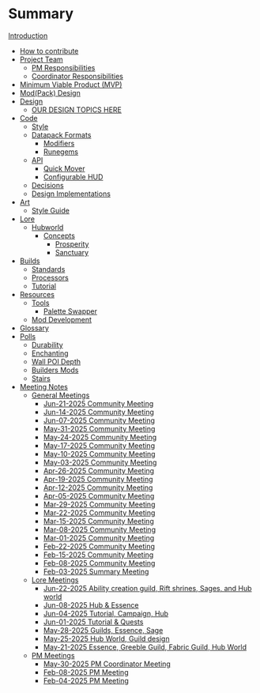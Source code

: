 # Summary

[Introduction](README.md)

- [How to contribute](contribute.md)
- [Project Team]()
    - [PM Responsibilities](project-team/pmresponsibilities)
    - [Coordinator Responsibilities](project-team/coordinator-responsibilities)
- [Minimum Viable Product (MVP)](mvp.md)
- [Mod(Pack) Design](design/DesignDocHome.md)
- [Design]()
  - [OUR DESIGN TOPICS HERE]()
- [Code](code/README.md)
    - [Style](code/style/style.md) 
    - [Datapack Formats](code/datapack/datapack-formats.md) 
      - [Modifiers](code/datapack/format/modifiers.md) 
      - [Runegems](code/datapack/format/runegems.md)
    - [API](code/api/api.md)
      - [Quick Mover](code/api/quickmover.md)
      - [Configurable HUD](code/api/configurable-hud.md)
    - [Decisions](code/decisions/decisions.md)
    - [Design Implementations](code/design/design-implementation.md)
- [Art]()
    - [Style Guide](art/style-guide/README.md)
- [Lore]()
  - [Hubworld]()
    - [Concepts]()
      - [Prosperity](lore/topic/hubworld/concepts/Lore-Concept-Hubworld-1.md)
      - [Sanctuary](lore/topic/hubworld/concepts/Lore-Concept-Hubworld-2.md)
- [Builds]()
    - [Standards](builds/standards.md)
    - [Processors](builds/processors.md)
    - [Tutorial](builds/tutorial.md)
- [Resources]()
    - [Tools](resources/tools/README.md)
      - [Palette Swapper](resources/tools/palette-swapper.md)
    - [Mod Development](resources/mod-development.md)
- [Glossary](glossary.md)
- [Polls](polls/polls.md)
    - [Durability](polls/durability.md)
    - [Enchanting](polls/enchanting.md)
    - [Wall POI Depth](polls/Wall%20depth%20Poll.md)
    - [Builders Mods](polls/Decorative%20&%20Building%20Block%20Mods%20Poll.md)
    - [Stairs](polls/Stairs%20Poll.md)
- [Meeting Notes]()
    - [General Meetings]()
        - [Jun-21-2025 Community Meeting](meetings/2025-Jun-21-General-Meeting-Notes.md) 
        - [Jun-14-2025 Community Meeting](meetings/2025-Jun-14-General-Meeting-Notes.md)
        - [Jun-07-2025 Community Meeting](meetings/2025-Jun-07-General-Meeting-Notes.md)
        - [May-31-2025 Community Meeting](meetings/2025-May-31-General-Meeting-Notes.md)
        - [May-24-2025 Community Meeting](meetings/2025-May-24-General-Meeting-Notes.md)
        - [May-17-2025 Community Meeting](meetings/2025-May-17-General-Meeting-Notes.md)
        - [May-10-2025 Community Meeting](meetings/2025-May-10-General-Meeting-Notes.md)
        - [May-03-2025 Community Meeting](meetings/2025-May-03-General-Meeting-Notes.md)
        - [Apr-26-2025 Community Meeting](meetings/2025-Apr-26-General-Meeting-Notes.md)
        - [Apr-19-2025 Community Meeting](meetings/2025-Apr-19-General-Meeting-Notes.md) 
        - [Apr-12-2025 Community Meeting](meetings/2025-Apr-12-General-Meeting-Notes.md)
        - [Apr-05-2025 Community Meeting](meetings/2025-Apr-05-General-Meeting-Notes.md)
        - [Mar-29-2025 Community Meeting](meetings/2025-Mar-29-General-Meeting-Notes.md)
        - [Mar-22-2025 Community Meeting](meetings/2025-Mar-22-General-Meeting-Notes.md) 
        - [Mar-15-2025 Community Meeting](meetings/2025-Mar-15-General-Meeting-Notes.md)
        - [Mar-08-2025 Community Meeting](meetings/2025-Mar-08-General-Meeting-Notes.md) 
        - [Mar-01-2025 Community Meeting](meetings/2025-Mar-01-General-Meeting-Notes.md)
        - [Feb-22-2025 Community Meeting](meetings/2025-Feb-22-General-Meeting-Notes.md)
        - [Feb-15-2025 Community Meeting](meetings/2025-Feb-15-General-Meeting-Notes.md)
        - [Feb-08-2025 Community Meeting](meetings/2025-Feb-08-General-Meeting-Notes.md)
        - [Feb-03-2025 Summary Meeting](meetings/2025-Feb-03-Summary-Meeting-Notes.md)
    - [Lore Meetings]()
        - [Jun-22-2025 Ability creation guild, Rift shrines, Sages, and Hub world](lore/meetings/2025-Jun-22-Lore-Meeting-Notes.md)
        - [Jun-08-2025 Hub & Essence](lore/meetings/2025-Jun-8-Lore-Meeting-Notes.md)
        - [Jun-04-2025 Tutorial, Campaign, Hub](lore/meetings/2025-Jun-4-Lore-Meeting-Notes.md)
        - [Jun-01-2025 Tutorial & Quests](lore/meetings/2025-Jun-1-Lore-Meeting-Notes.md)
        - [May-28-2025 Guilds, Essence, Sage](lore/meetings/2025-May-28-Lore-Meeting-Notes.md)
        - [May-25-2025 Hub World, Guild design](lore/meetings/2025-May-25-Lore-Meeting-Notes.md)
        - [May-21-2025 Essence, Greeble Guild, Fabric Guild, Hub World](lore/meetings/2025-May-21-Lore-Meeting-Notes.md)
    - [PM Meetings]() 
        - [May-30-2025 PM Coordinator Meeting](meetings/2025-May-30-PM-Coordinator-Meeting-Notes.md)
        - [Feb-08-2025 PM Meeting](meetings/2025-Feb-08-PM-Meeting-Notes.md)
        - [Feb-04-2025 PM Meeting](meetings/2025-Feb-04-PM-Meeting-Notes.md)
